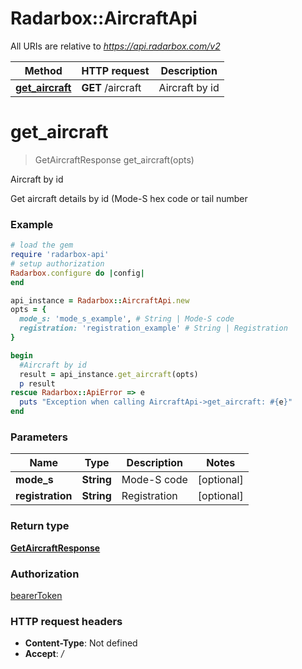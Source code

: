 # Radarbox::AircraftApi

All URIs are relative to *https://api.radarbox.com/v2*

Method | HTTP request | Description
------------- | ------------- | -------------
[**get_aircraft**](AircraftApi.md#get_aircraft) | **GET** /aircraft | Aircraft by id

# **get_aircraft**
> GetAircraftResponse get_aircraft(opts)

Aircraft by id

Get aircraft details by id (Mode-S hex code or tail number

### Example
```ruby
# load the gem
require 'radarbox-api'
# setup authorization
Radarbox.configure do |config|
end

api_instance = Radarbox::AircraftApi.new
opts = { 
  mode_s: 'mode_s_example', # String | Mode-S code
  registration: 'registration_example' # String | Registration
}

begin
  #Aircraft by id
  result = api_instance.get_aircraft(opts)
  p result
rescue Radarbox::ApiError => e
  puts "Exception when calling AircraftApi->get_aircraft: #{e}"
end
```

### Parameters

Name | Type | Description  | Notes
------------- | ------------- | ------------- | -------------
 **mode_s** | **String**| Mode-S code | [optional] 
 **registration** | **String**| Registration | [optional] 

### Return type

[**GetAircraftResponse**](GetAircraftResponse.md)

### Authorization

[bearerToken](../README.md#bearerToken)

### HTTP request headers

 - **Content-Type**: Not defined
 - **Accept**: */*



